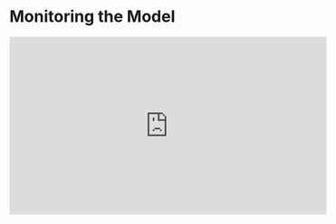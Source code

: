 # Monitoring the Model

<iframe width="560" height="315" src="https://www.youtube.com/embed/AWginp25UgU" title="YouTube video player" frameborder="0" allow="accelerometer; autoplay; clipboard-write; encrypted-media; gyroscope; picture-in-picture" allowfullscreen></iframe>